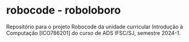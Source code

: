 # robocode - roboloboro
Repositório para o projeto Robocode da unidade curricular Introdução à Computação [ICO786201] do curso de ADS IFSC/SJ, semestre 2024-1.
